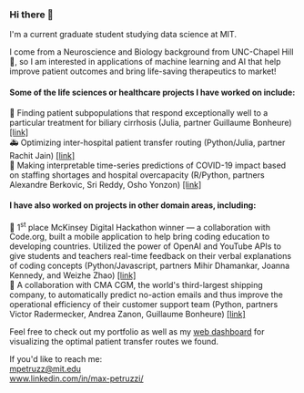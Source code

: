 ### Hi there 👋  

I'm a current graduate student studying data science at MIT.  

I come from a Neuroscience and Biology background from UNC-Chapel Hill 🐏, so I am interested in applications of machine learning and AI that help improve patient outcomes and bring life-saving therapeutics to market!  

#### Some of the life sciences or healthcare projects I have worked on include: 
💊 Finding patient subpopulations that respond exceptionally well to a particular treatment for biliary cirrhosis (Julia, partner Guillaume Bonheure) [[link]](https://github.com/max-petruzzi/ML-Exceptional-Drug-Responders-Project)  
🚑 Optimizing inter-hospital patient transfer routing (Python/Julia, partner Rachit Jain) [[link]](https://github.com/rachit-0032/Patient-Transfer-Optimization)  
🏥 Making interpretable time-series predictions of COVID-19 impact based on staffing shortages and hospital overcapacity (R/Python, partners Alexandre Berkovic, Sri Reddy, Osho Yonzon) [[link]](https://github.com/alexandreberkovic/Analytics-Edge)

#### I have also worked on projects in other domain areas, including:
📱 1<sup>st</sup> place McKinsey Digital Hackathon winner &mdash; a collaboration with Code.org, built a mobile application to help bring coding education to developing countries. Utilized the power of OpenAI and YouTube APIs to give students and teachers real-time feedback on their verbal explanations of coding concepts (Python/Javascript, partners Mihir Dhamankar, Joanna Kennedy, and Weizhe Zhao) [[link]](https://github.com/max-petruzzi/McK_Hack)  
🚢 A collaboration with CMA CGM, the world's third-largest shipping company, to automatically predict no-action emails and thus improve the operational efficiency of their customer support team (Python, partners Victor Radermecker, Andrea Zanon, Guillaume Bonheure) [[link]](https://github.com/victor-radermecker/AnalyticsLab_Project)

Feel free to check out my portfolio as well as my [web dashboard](https://max-petruzzi.github.io/) for visualizing the optimal patient transfer routes we found.

If you'd like to reach me:  
mpetruzz@mit.edu  
www.linkedin.com/in/max-petruzzi/  

<!--
**max-petruzzi/max-petruzzi** is a ✨ _special_ ✨ repository because its `README.md` (this file) appears on your GitHub profile.

Here are some ideas to get you started:

- 🔭 I’m currently working on ...
- 🌱 I’m currently learning ...
- 👯 I’m looking to collaborate on ...
- 🤔 I’m looking for help with ...
- 💬 Ask me about ...
- 📫 How to reach me: ...
- 😄 Pronouns: ...
- ⚡ Fun fact: ...
-->
